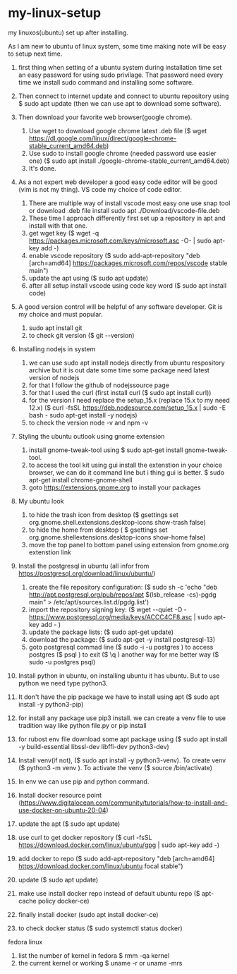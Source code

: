 # my-linux-setup
my linuxos(ubuntu) set up after installing.

As I am new to ubuntu of linux system, some time making note will be easy to setup next time.

1. first thing when setting of a ubuntu system during installation time set an easy password for using sudo privilage. That password need every time we install sudo command and installing some software.

2. Then connect to internet update and connect to ubuntu repository using $ sudo apt update (then we can use apt to download some software).

3. Then download your favorite web browser(google chrome).
   1. Use wget to download google chrome latest .deb file ($ wget https://dl.google.com/linux/direct/google-chrome-stable_current_amd64.deb)
   2. Use sudo to install google chrome (needed password use easier one) ($ sudo apt install ./google-chrome-stable_current_amd64.deb)
   3. It's done.

4. As a not expert web developer a good easy code editor will be good (vim is not my thing). VS code my choice of code editor.
   1. There are multiple way of install vscode most easy one use snap tool or download .deb file install sudo apt ./Download/vscode-file.deb
   2. These time I approach differently first set up a repository in apt and install with that one.
   3. get wget key ($ wget -q https://packages.microsoft.com/keys/microsoft.asc -O- | sudo apt-key add -)
   4. enable vscode repository ($ sudo add-apt-repository "deb [arch=amd64] https://packages.microsoft.com/repos/vscode stable main")
   5. update the apt using ($ sudo apt update)
   6. after all setup install vscode using code key word ($ sudo apt install code)

5. A good version control will be helpful of any software developer. Git is my choice and must popular.
   1. sudo apt install git
   2. to check git version ($ git --version)

6. Installing nodejs in system
   1. we can use sudo apt install nodejs directly from ubuntu respository archive but it is out date some time some package need latest version of nodejs
   2. for that I follow the github of nodejssource page
   3. for that I used the curl (first install curl ($ sudo apt install curl))
   4. for the version I need replace the setup_15.x (replace 15.x to my need 12.x)
   ($ curl -fsSL https://deb.nodesource.com/setup_15.x | sudo -E bash -
sudo apt-get install -y nodejs)
   5. to check the version node -v and npm -v

7. Styling the ubuntu outlook using gnome extension
   1. install gnome-tweak-tool using $ sudo apt-get install gnome-tweak-tool. 
   2. to access the tool kit using gui install the extenstion in your choice browser, we can do it command line but i thing gui is better. $ sudo apt-get install chrome-gnome-shell
   3. goto https://extensions.gnome.org to install your packages

8. My ubuntu look
   1. to hide the trash icon from desktop ($ gsettings set org.gnome.shell.extensions.desktop-icons show-trash false)
   2. to hide the home from desktop (
   $ gsettings set org.gnome.shellextensions.desktop-icons show-home false)
   3. move the top panel to bottom panel using extension from gnome.org extenstion link

9. Install the postgresql in ubuntu (all infor from https://postgresql.org/download/linux/ubuntu/)
   1. create the file repository configuration: 
   ($ sudo sh -c 'echo "deb http://apt.postgresql.org/pub/repos/apt $(lsb_release -cs)-pgdg main" > /etc/apt/sources.list.d/pgdg.list')
   2. import the repository signing key:
   ($ wget --quiet -O - https://www.postgresql.org/media/keys/ACCC4CF8.asc | sudo apt-key add - )
   3. update the package lists:
   ($ sudo apt-get update)
   4. download the package:
   ($ sudo apt-get -y install postgresql-13)
   5. goto postgresql commad line 
   ($ sudo -i -u postgres ) to access postgres
   ($ psql ) to exit 
   ($ \q ) another way for me better way
   ($ sudo -u postgres psql)
   
10. Install python in ubuntu, on installing ubuntu it has ubuntu. But to use python we need type python3.
   1. It don't have the pip package we have to install using apt ($ sudo apt install -y python3-pip)
   2. for install any package use pip3 install<packagename>. we can create a venv file to use tradition way like python file.py or pip install <packagename>
   3. for rubost env file download some apt package using ($ sudo apt install -y build-essential libssl-dev libffi-dev python3-dev)
   4. Install venv(if not), ($ sudo apt install -y python3-venv). To create venv ($ python3 -m venv <env-name>). To activate the venv ($ source <env-name>/bin/activate)
   5. In env we can use pip and python command.

11. Install docker resource point (https://www.digitalocean.com/community/tutorials/how-to-install-and-use-docker-on-ubuntu-20-04)
   1. update the apt ($ sudo apt update)
   2. use curl to get docker repository ($ curl -fsSL https://download.docker.com/linux/ubuntu/gpg | sudo apt-key add -)
   3. add docker to repo ($ sudo add-apt-repository "deb [arch=amd64] https://download.docker.com/linux/ubuntu focal stable")
   4. update ($ sudo apt update)
   5. make use install docker repo instead of default ubuntu repo ($ apt-cache policy docker-ce)
   6. finally install docker (sudo apt install docker-ce)
   7. to check docker status ($ sudo systemctl status docker)
   
   
  fedora linux
  1. list the number of kernel in fedora $ rmm -qa kernel
  2. the current kernel or working $ uname -r or uname -mrs
